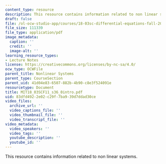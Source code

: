 ```yaml
---
content_type: resource
description: This resource contains information related to non linear systems.
draft: false
file: /ol-ocw-studio-app/courses/18-03sc-differential-equations-fall-2011/83dfd4922e02c29f7ba939d7ddad30ce_MIT18_03SCF11_s36_0intro.pdf
file_size: 111339
file_type: application/pdf
image_metadata:
  caption: ''
  credit: ''
  image-alt: ''
learning_resource_types:
- Lecture Notes
license: https://creativecommons.org/licenses/by-nc-sa/4.0/
ocw_type: OCWFile
parent_title: Nonlinear Systems
parent_type: CourseSection
parent_uid: 41d04e83-6507-882b-4b90-c8e3f524091e
resourcetype: Document
title: MIT18_03SCF11_s36_0intro.pdf
uid: 83dfd492-2e02-c29f-7ba9-39d7ddad30ce
video_files:
  archive_url: ''
  video_captions_file: ''
  video_thumbnail_file: ''
  video_transcript_file: ''
video_metadata:
  video_speakers: ''
  video_tags: ''
  youtube_description: ''
  youtube_id: ''
---
```

This resource contains information related to non linear systems.